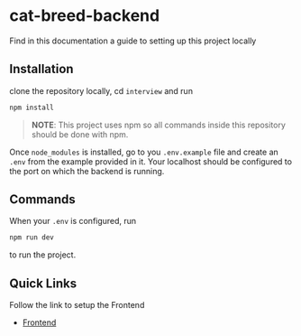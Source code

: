 # cat-breed-backend
Find in this documentation a guide to setting up this project locally

## Installation
clone the repository locally, cd `interview` and run

```bash
npm install
```

> **NOTE**: This project uses npm so all commands inside this repository should be done with npm.

Once ```node_modules``` is installed, go to you ``` .env.example ``` file and create an ```.env``` from the example provided in it.
Your localhost should be configured to the port on which the backend is running.

## Commands

When your ```.env``` is configured, run

```bash
npm run dev
```
to run the project.

## Quick Links
Follow the link to setup the Frontend

- [Frontend](https://github.com/okhot/-cat-breed-front)
